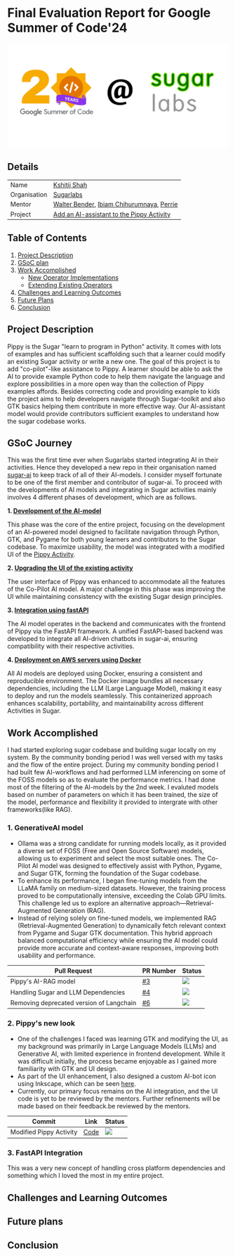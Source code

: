 # Final Evaluation Report for Google Summer of Code'24

<div align="center">
<img src="https://github.com/kshitijdshah99/Pippy_Activity/blob/main/Output/GSoC%40Sugarlabs.png" alt="drawing" width="900"/>
</div> 


## Details

|  |  |
| --- | --- |
| Name | [Kshitij Shah](https://github.com/kshitijdshah99) |
| Organisation | [Sugarlabs](https://github.com/sugarlabs) |
| Mentor | [Walter Bender](https://github.com/walterbender), [Ibiam Chihurumnaya](https://github.com/chimosky), [Perrie]()|
| Project | [Add an AI-assistant to the Pippy Activity](https://summerofcode.withgoogle.com/archive/2024/projects/lccFY8AH) |

## Table of Contents

1. [Project Description](#project-description)
2. [GSoC plan](#gsoc-journey)
3. [Work Accomplished](#work-accomplished)
   - [New Operator Implementations](#1-implementing-New-Operator-Classes)
   - [Extending Existing Operators](#2-adapting-existing-operator-classes-to-parse-parameterized-shapes)
4. [Challenges and Learning Outcomes](#challenges-and-learning-outcomes)
5. [Future Plans](#future-plans)
6. [Conclusion](#conclusion)

## Project Description

Pippy is the Sugar "learn to program in Python" activity. It comes with lots of examples and has sufficient scaffolding such that a learner could modify an existing Sugar activity or write a new one. The goal of this project is to add "co-pilot"-like assistance to Pippy. A learner should be able to ask the AI to provide example Python code to help them navigate the language and explore possibilities in a more open way than the collection of Pippy examples affords. Besides correcting code and providing example to kids the project aims to help developers navigate through Sugar-toolkit and also GTK basics helping them contribute in more effective way. Our AI-assistant model would provide contributors sufficient examples to understand how the sugar codebase works.

## GSoC Journey
This was the first time ever when Sugarlabs started integrating AI in their activities. Hence they developed a new repo in their organisation named [sugar-ai](https://github.com/sugarlabs/sugar-ai) to keep track of all of their AI-models. I consider myself fortunate to be one of the first member and contributor of sugar-ai.
To proceed with the developments of AI models and integrating in Sugar activities mainly involves 4 different phases of development, which are as follows.

 **1. <ins> Development of the AI-model </ins>** 

This phase was the core of the entire project, focusing on the development of an AI-powered model designed to facilitate navigation through Python, GTK, and Pygame for both young learners and contributors to the Sugar codebase. To maximize usability, the model was integrated with a modified UI of the [Pippy Activity](https://github.com/sugarlabs/Pippy).

**2. <ins> Upgrading the UI of the existing activity <ins>**

The user interface of Pippy was enhanced to accommodate all the features of the Co-Pilot AI model. A major challenge in this phase was improving the UI while maintaining consistency with the existing Sugar design principles. 

**3. <ins> Integration using fastAPI <ins>**

The AI model operates in the backend and communicates with the frontend of Pippy via the FastAPI framework. A unified FastAPI-based backend was developed to integrate all AI-driven chatbots in sugar-ai, ensuring compatibility with their respective activities. 


**4. <ins> Deployment on AWS servers using Docker <ins>**

All AI models are deployed using Docker, ensuring a consistent and reproducible environment. The Docker image bundles all necessary dependencies, including the LLM (Large Language Model), making it easy to deploy and run the models seamlessly. This containerized approach enhances scalability, portability, and maintainability across different Activities in Sugar.

## Work Accomplished

I had started exploring sugar codebase and building sugar locally on my system. By the community bonding period I was well versed with my tasks and the flow of the entire project. During my community bonding period I had built few AI-workflows and had performed LLM inferencing on some of the FOSS models so as to evaluate the performance metrics. I had done most of the filtering of the AI-models by the 2nd week. I evaluted models based on number of parameters on which it has been trained, the size of the model, performance and flexibility it provided to intergrate with other frameworks(like RAG).



### 1. GenerativeAI model
- Ollama was a strong candidate for running models locally, as it provided a diverse set of FOSS (Free and Open Source Software) models, allowing us to experiment and select the most suitable ones. The Co-Pilot AI model was designed to effectively assist with Python, Pygame, and Sugar GTK, forming the foundation of the Sugar codebase.
- To enhance its performance, I began fine-tuning models from the LLaMA family on medium-sized datasets. However, the training process proved to be computationally intensive, exceeding the Colab GPU limits. This challenge led us to explore an alternative approach—Retrieval-Augmented Generation (RAG).
- Instead of relying solely on fine-tuned models, we implemented RAG (Retrieval-Augmented Generation) to dynamically fetch relevant context from Pygame and Sugar GTK documentation. This hybrid approach balanced computational efficiency while ensuring the AI model could provide more accurate and context-aware responses, improving both usability and performance.

| Pull Request             | PR Number                               |   Status  |
   |--------------------------|-----------------------------------------|-----------|
   | Pippy's AI-RAG model        | [#3](https://github.com/sugarlabs/sugar-ai/pull/3) | <img src="https://img.shields.io/badge/PR-Merged-blueviolet?style=for-the-badge&logo=appveyor"> |
   | Handling Sugar and LLM Dependencies |  [#4](https://github.com/sugarlabs/sugar-ai/pull/4) |  <img src="https://img.shields.io/badge/PR-Merged-blueviolet?style=for-the-badge&logo=appveyor"> |
   | Removing deprecated version of Langchain | [#6](https://github.com/sugarlabs/sugar-ai/pull/6) | <img src="https://img.shields.io/badge/PR-Merged-blueviolet?style=for-the-badge&logo=appveyor"> |

   ### 2. Pippy's new look
  - One of the challenges I faced was learning GTK and modifying the UI, as my background was primarily in Large Language Models (LLMs) and Generative AI, with limited experience in frontend development. While it was difficult initially, the process became enjoyable as I gained more familiarity with GTK and UI design.
- As part of the UI enhancement, I also designed a custom AI-bot icon using Inkscape, which can be seen [here](https://github.com/kshitijdshah99/Pippy_Activity/blob/main/Output/Pippy's%20AI-assistant.svg).
- Currently, our primary focus remains on the AI integration, and the UI code is yet to be reviewed by the mentors. Further refinements will be made based on their feedback.be reviewed by the mentors.

| Commit          | Link                            |   Status  |
|--------------------------|-----------------------------------------|-----------|
| Modified Pippy Activity        | [Code](https://github.com/kshitijdshah99/Pippy_Activity/blob/main/Ollama%20Running%20Model%20locally/Pippy_With_Integration_v2.py) |<img src="https://img.shields.io/badge/PR-Yet_To_Be_Raised-green?style=for-the-badge&logo=appveyor"> |

   ### 3. FastAPI Integration
   This was a very new concept of handling cross platform dependencies and something which I loved the most in my entire project.
 



## Challenges and Learning Outcomes




## Future plans


## Conclusion



